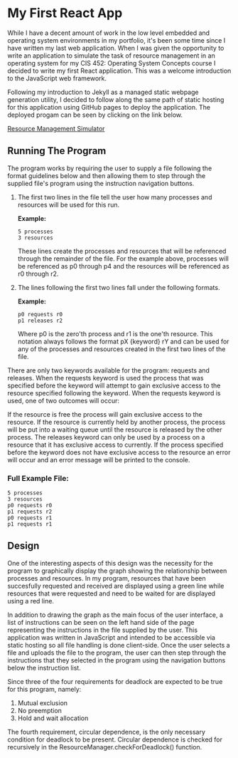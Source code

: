 # My First React App

While I have a decent amount of work in the low level embedded and operating
system environments in my portfolio, it's been some time since I have written
my last web application. When I was given the opportunity to write an
application to simulate the task of resource management in an operating system
for my CIS 452: Operating System Concepts course I decided to write my first
React application. This was a welcome introduction to the JavaScript web
framework.

Following my introduction to Jekyll as a managed static webpage generation
utility, I decided to follow along the same path of static hosting for this
application using GitHub pages to deploy the application. The deployed progam
can be seen by clicking on the link below.

[Resource Management Simulator](https://midimaster21b.github.io/Resource-Management-Simulator)

## Running The Program
The program works by requiring the user to supply a file following the format
guidelines below and then allowing them to step through the supplied file's
program using the instruction navigation buttons.

1. The first two lines in the file tell the user how many processes and
resources will be used for this run.

   **Example:**

   ```code
   5 processes
   3 resources
   ```

   These lines create the processes and resources that will be referenced
   through the remainder of the file. For the example above, processes will be
   referenced as p0 through p4 and the resources will be referenced as r0
   through r2.

1. The lines following the first two lines fall under the following formats.

   **Example:**

   ```code
   p0 requests r0
   p1 releases r2
   ```

   Where p0 is the zero'th process and r1 is the one'th resource. This notation
   always follows the format pX {keyword} rY and can be used for any of the
   processes and resources created in the first two lines of the file.

There are only two keywords available for the program: requests and releases.
When the requests keyword is used the process that was specified before the
keyword will attempt to gain exclusive access to the resource specified
following the keyword. When the requests keyword is used, one of two outcomes
will occur:

If the resource is free the process will gain exclusive access to the resource.
If the resource is currently held by another process, the process will be put
into a waiting queue until the resource is released by the other process.
The releases keyword can only be used by a process on a resource that it has
exclusive access to currently. If the process specified before the keyword does
not have exclusive access to the resource an error will occur and an error
message will be printed to the console.

### Full Example File:

```code
5 processes
3 resources
p0 requests r0
p1 requests r2
p0 requests r1
p1 requests r1
```

## Design
One of the interesting aspects of this design was the necessity for the program
to graphically display the graph showing the relationship between processes and
resources. In my program, resources that have been succesfully requested and
received are displayed using a green line while resources that were requested
and need to be waited for are displayed using a red line.

In addition to drawing the graph as the main focus of the user interface, a
list of instructions can be seen on the left hand side of the page representing
the instructions in the file supplied by the user. This application was written
in JavaScript and intended to be accessible via static hosting so all file
handling is done client-side. Once the user selects a file and uploads the file
to the program, the user can then step through the instructions that they
selected in the program using the navigation buttons below the instruction list.

Since three of the four requirements for deadlock are expected to be true for
this program, namely:

1. Mutual exclusion
1. No preemption
1. Hold and wait allocation

The fourth requirement, circular dependence, is the only necessary condition
for deadlock to be present. Circular dependence is checked for recursively in
the ResourceManager.checkForDeadlock() function.